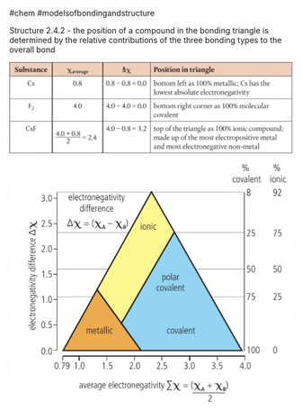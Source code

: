 #chem #modelsofbondingandstructure   
  
Structure 2.4.2 - the position of a compound in the bonding triangle is determined by the relative contributions of the three bonding types to the overall bond  
  
![examples of bonding triangle.png](Media/1%20Structure/1.2/4%20materials/examples%20of%20bonding%20triangle.png)![bonding triangle.png](Media/1%20Structure/1.2/4%20materials/bonding%20triangle.png)